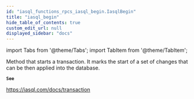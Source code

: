 ```yaml
---
id: "iasql_functions_rpcs_iasql_begin.IasqlBegin"
title: "iasql_begin"
hide_table_of_contents: true
custom_edit_url: null
displayed_sidebar: "docs"
---
```


import Tabs from '@theme/Tabs';
import TabItem from '@theme/TabItem';

Method that starts a transaction. It marks the start of a set
of changes that can be then applied into the database.

**`See`**

https://iasql.com/docs/transaction

